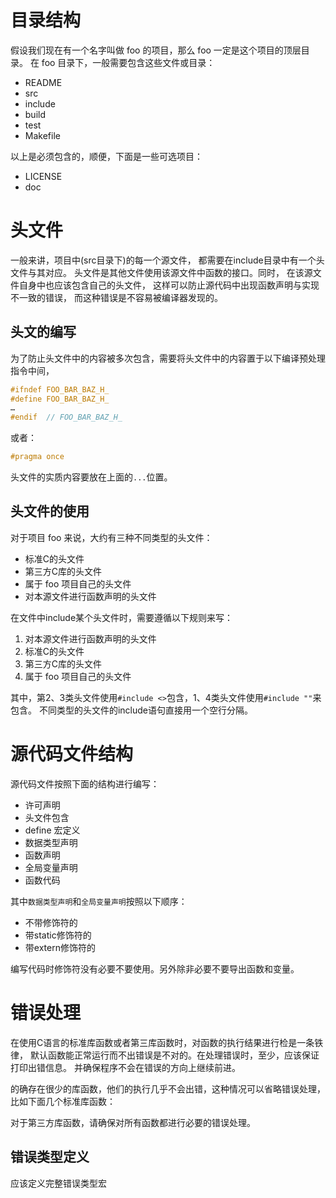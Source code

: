 # 目录结构
假设我们现在有一个名字叫做 foo 的项目，那么 foo 一定是这个项目的顶层目录。
在 foo 目录下，一般需要包含这些文件或目录：

- README 
- src
- include
- build
- test
- Makefile

以上是必须包含的，顺便，下面是一些可选项目：

- LICENSE
- doc

# 头文件
一般来讲，项目中(src目录下)的每一个源文件，
都需要在include目录中有一个头文件与其对应。
头文件是其他文件使用该源文件中函数的接口。同时，
在该源文件自身中也应该包含自己的头文件，
这样可以防止源代码中出现函数声明与实现不一致的错误，
而这种错误是不容易被编译器发现的。

## 头文的编写
为了防止头文件中的内容被多次包含，需要将头文件中的内容置于以下编译预处理指令中间，
```c
#ifndef FOO_BAR_BAZ_H_
#define FOO_BAR_BAZ_H_
…
#endif  // FOO_BAR_BAZ_H_
```
或者：
```c
#pragma once
```
头文件的实质内容要放在上面的`...`位置。

## 头文件的使用
对于项目 foo 来说，大约有三种不同类型的头文件：

- 标准C的头文件
- 第三方C库的头文件
- 属于 foo 项目自己的头文件
- 对本源文件进行函数声明的头文件

在文件中include某个头文件时，需要遵循以下规则来写：

1. 对本源文件进行函数声明的头文件
2. 标准C的头文件
3. 第三方C库的头文件
4. 属于 foo 项目自己的头文件

其中，第2、3类头文件使用`#include <>`包含，1、4类头文件使用`#include ""`来包含。
不同类型的头文件的include语句直接用一个空行分隔。

# 源代码文件结构
源代码文件按照下面的结构进行编写：

- 许可声明
- 头文件包含
- define 宏定义
- 数据类型声明
- 函数声明
- 全局变量声明
- 函数代码

其中`数据类型声明`和`全局变量声明`按照以下顺序：

- 不带修饰符的
- 带static修饰符的
- 带extern修饰符的

编写代码时修饰符没有必要不要使用。另外除非必要不要导出函数和变量。

# 错误处理
在使用C语言的标准库函数或者第三库函数时，对函数的执行结果进行检是一条铁律，
默认函数能正常运行而不出错误是不对的。在处理错误时，至少，应该保证打印出错信息。
并确保程序不会在错误的方向上继续前进。

的确存在很少的库函数，他们的执行几乎不会出错，这种情况可以省略错误处理，
比如下面几个标准库函数：

对于第三方库函数，请确保对所有函数都进行必要的错误处理。

## 错误类型定义
应该定义完整错误类型宏